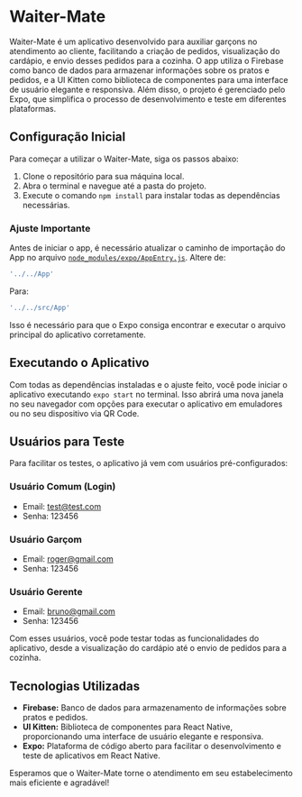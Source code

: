 # Waiter-Mate

Waiter-Mate é um aplicativo desenvolvido para auxiliar garçons no atendimento ao cliente, facilitando a criação de pedidos, visualização do cardápio, e envio desses pedidos para a cozinha. O app utiliza o Firebase como banco de dados para armazenar informações sobre os pratos e pedidos, e a UI Kitten como biblioteca de componentes para uma interface de usuário elegante e responsiva. Além disso, o projeto é gerenciado pelo Expo, que simplifica o processo de desenvolvimento e teste em diferentes plataformas.

## Configuração Inicial

Para começar a utilizar o Waiter-Mate, siga os passos abaixo:

1. Clone o repositório para sua máquina local.
2. Abra o terminal e navegue até a pasta do projeto.
3. Execute o comando `npm install` para instalar todas as dependências necessárias.

### Ajuste Importante

Antes de iniciar o app, é necessário atualizar o caminho de importação do App no arquivo [`node_modules/expo/AppEntry.js`](command:_github.copilot.openRelativePath?%5B%7B%22scheme%22%3A%22file%22%2C%22authority%22%3A%22%22%2C%22path%22%3A%22%2Fc%3A%2FUsers%2FGabriel%2FDocuments%2FTopicos%20especiais%20Eng%20Soft%2FWaiter-Mate%2Fnode_modules%2Fexpo%2FAppEntry.js%22%2C%22query%22%3A%22%22%2C%22fragment%22%3A%22%22%7D%5D "c:\Users\Gabriel\Documents\Topicos especiais Eng Soft\Waiter-Mate\node_modules\expo\AppEntry.js"). Altere de:

```javascript
'../../App'
```

Para:

```javascript
'../../src/App'
```

Isso é necessário para que o Expo consiga encontrar e executar o arquivo principal do aplicativo corretamente.

## Executando o Aplicativo

Com todas as dependências instaladas e o ajuste feito, você pode iniciar o aplicativo executando `expo start` no terminal. Isso abrirá uma nova janela no seu navegador com opções para executar o aplicativo em emuladores ou no seu dispositivo via QR Code.

## Usuários para Teste

Para facilitar os testes, o aplicativo já vem com usuários pré-configurados:

### Usuário Comum (Login)

- Email: test@test.com
- Senha: 123456

### Usuário Garçom

- Email: roger@gmail.com
- Senha: 123456

### Usuário Gerente

- Email: bruno@gmail.com
- Senha: 123456

Com esses usuários, você pode testar todas as funcionalidades do aplicativo, desde a visualização do cardápio até o envio de pedidos para a cozinha.

## Tecnologias Utilizadas

- **Firebase:** Banco de dados para armazenamento de informações sobre pratos e pedidos.
- **UI Kitten:** Biblioteca de componentes para React Native, proporcionando uma interface de usuário elegante e responsiva.
- **Expo:** Plataforma de código aberto para facilitar o desenvolvimento e teste de aplicativos em React Native.

Esperamos que o Waiter-Mate torne o atendimento em seu estabelecimento mais eficiente e agradável!